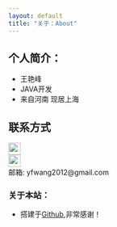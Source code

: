 ```yaml
---
layout: default
title: "关于：About"
---
```


## 个人简介：

* 王艳峰
* JAVA开发
* 来自河南 现居上海

## 联系方式

<p class="contact">
 	<a href="https://www.zhihu.com/people/wang-yan-feng-89" title="知乎联系我"><img src="http://www.zhihu.com/favicon.ico" width="24" 		height="24" style="display:inline-block;vertical-align:middle"></a><br/>
 	<a href="https://github.com/opNR" title="Github联系我"><img src="http://www.github.com/favicon.ico" width="24" height="24" 		style="display:inline-block;vertical-align:middle"></a><br/>
邮箱: yfwang2012@gmail.com 
</p>

### 关于本站：

* 搭建于[Github](https://github.com/LippiOuYang/LippiOuYang.github.io),非常感谢！
<!-- * 模板及样式来源[Useful Paradigm](http://usefulparadigm.com/)
* 折腾开始于2014年6月1日，基本在2014年6月15日完工。 --> 

<!-- ## 其他流言
* 未**女昏**人士；
* 阿森纳球迷；
* 实况足球忠实粉丝； -->
